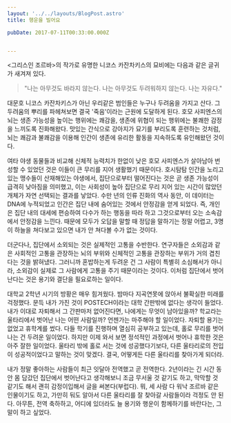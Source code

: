 ```yaml
---
layout: '../../layouts/BlogPost.astro'
title: 행운을 빌어요

pubDate: 2017-07-11T00:33:00.000Z


---
```


<그리스인 조르바>의 작가로 유명한 니코스 카잔차키스의 묘비에는 다음과 같은 글귀가 새겨져 있다. 

> "나는 아무것도 바라지 않는다. 나는 아무것도 두려워하지 않는다. 나는 자유다." 

대문호 니코스 카잔차키스가 아닌 우리같은 범인들은 누구나 두려움을 가지고 산다. 그 두려움의 뿌리를 파헤쳐보면 결국 '죽음'이라는 근원에 도달하게 된다. 호모 사피엔스의 뇌는 생존 가능성을 높이는 행위에는 쾌감을, 생존에 위협이 되는 행위에는 불쾌한 감정을 느끼도록 진화해왔다. 맛있는 간식으로 강아지가 묘기를 부리도록 훈련하는 것처럼, 뇌는 쾌감과 불쾌감을 이용해 인간이 생존에 유리한 활동을 지속하도록 유인해왔던 것이다.

여타 야생 동물들과 비교해 신체적 능력치가 한없이 낮은 호모 사피엔스가 살아남아 번성할 수 있었던 것은 이들이 큰 무리를 지어 생활했기 때문이다. 호시탐탐 인간을 노리고 있는 맹수들이 산재해있는 야생에서, 집단으로부터 떨어진다는 것은 곧 생존 가능성이 급격히 낮아짐을 의미했고, 이는 사회성이 높아 집단으로 무리 지어 있는 시간이 많았던 개체가 자연 선택되는 결과를 낳았다. 수만 년의 인류 진화의 역사 동안, 이 데이터는 DNA에 누적되었고 인간은 집단 내에 숨어있는 것에서 안정감을 얻게 되었다. 즉, 개인은 집단 내의 대세에 편승하여 다수가 하는 행동을 따라 하고 그것으로부터 오는 소속감에서 안정감을 느낀다. 때문에 모두가 오답을 말할 때 정답을 말하기는 정말 어렵고, 3명이 하늘을 쳐다보고 있으면 내가 안 쳐다볼 수가 없는 것이다.

더군다나, 집단에서 소외되는 것은 실제적인 고통을 수반한다. 연구자들은 소외감과 같은 사회적인 고통을 관장하는 뇌의 부위와 신체적인 고통을 관장하는 부위가 거의 겹친다는 것을 밝혀냈다. 그러니까 혼밥하는게 두려운 건 그 사람이 특별히 소심해서가 아니라, 소외감이 실제로 그 사람에게 고통을 주기 때문이라는 것이다. 이처럼 집단에서 벗어난다는 것은 용기와 결단을 필요로하는 일이다.

대학교 2학년 시기의 방황은 매우 힘겨웠다. 밤마다 지곡연못에 앉아서 불확실한 미래를 걱정했다. 문득 내가 가진 것이 POSTECH이라는 대학 간판밖에 없다는 생각이 들었다. 내가 이대로 자퇴해서 그 간판마저 없어진다면, 나에게는 무엇이 남아있을까? 학교라는 울타리에서 벗어난 나는 어떤 사람일까? 언젠가는 마주해야 할 일이었다. 자퇴할 용기는 없었고 휴학계를 썼다. 다들 학기를 진행하며 열심히 공부하고 있는데, 홀로 무리를 벗어나는 건 두려운 일이었다. 하지만 이제 와서 보면 정석적인 과정에서 벗어나 휴학한 것은 아주 잘한 일이었다. 울타리 밖에 홀로 서는 것에 성공했다기보다, 다른 울타리로의 전입이 성공적이었다고 말하는 것이 맞겠다. 결국, 어떻게든 다른 울타리를 찾아가게 되더라.

내가 정말 좋아하는 사람들이 최근 잇달아 전역했고 곧 전역한다. 2년이라는 긴 시간 동안 몸 담갔던 집단에서 벗어난다고 생각해보니 조금 무서울 것 같기도 하고, 막막할 것 같기도 해서 괜히 감정이입해서 글을 써본다(부럽다). 뭐, 세 사람 다 워낙 조르바 같은 인물이기도 하고, 가만히 둬도 알아서 다른 울타리를 잘 찾아갈 사람들이라 걱정도 안 된다. 아무튼, 전역 축하하고, 어디에 있더라도 늘 용기와 행운이 함께하기를 바란다는, 그 말이 하고 싶었다.